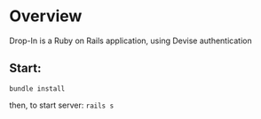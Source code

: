 # Overview
Drop-In is a Ruby on Rails application, using Devise authentication

## Start:
`bundle install`

then, to start server:
`rails s`